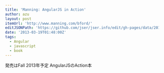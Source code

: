 ```yaml
---
title: 'Manning: AngularJS in Action'
author: azu
layout: post
itemUrl: 'http://www.manning.com/bford/'
editJSONPath: 'https://github.com/jser/jser.info/edit/gh-pages/data/2013/03/index.json'
date: '2013-03-19T01:48:00Z'
tags:
  - Angular
  - javascript
  - book
---
```

発売はFall 2013年予定
AngularJSのAction本
